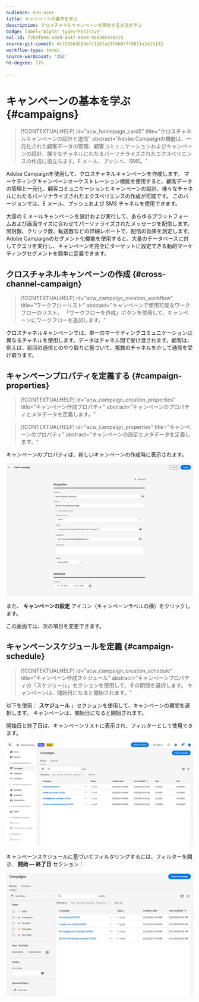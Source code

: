 ```yaml
---
audience: end-user
title: キャンペーンの基本を学ぶ
description: クロスチャネルキャンペーンを開始する方法を学ぶ
badge: label="Alpha" type="Positive"
exl-id: f2b9f8e6-5ded-4a47-89e9-96650cd78229
source-git-commit: dc7555bd593efc126fa29fbb87ff6811a1e1b132
workflow-type: tm+mt
source-wordcount: '353'
ht-degree: 17%

---
```


# キャンペーンの基本を学ぶ {#campaigns}

>[!CONTEXTUALHELP]
>id="acw_homepage_card5"
>title="クロスチャネルキャンペーンの設計と送信"
>abstract="Adobe Campaignの機能は、一元化された顧客データの管理、顧客コミュニケーションおよびキャンペーンの設計、様々なチャネルにわたるパーソナライズされたエクスペリエンスの作成に役立ちます。E メール、プッシュ、SMS。"

Adobe Campaignを使用して、クロスチャネルキャンペーンを作成します。 マーケティングキャンペーンオーケストレーション機能を使用すると、顧客データの管理と一元化、顧客コミュニケーションとキャンペーンの設計、様々なチャネルにわたるパーソナライズされたエクスペリエンスの作成が可能です。 このバージョンでは、E メール、プッシュおよび SMS チャネルを使用できます。

大量の E メールキャンペーンを設計および実行して、あらゆるプラットフォームおよび画面サイズに合わせてパーソナライズされたメッセージを配信します。
開封数、クリック数、転送数などの詳細レポートで、配信の効果を測定します。 Adobe Campaignのセグメント化機能を使用すると、大量のデータベースに対してクエリを実行し、キャンペーンを完全にターゲットに設定できる動的マーケティングセグメントを簡単に定義できます。

## クロスチャネルキャンペーンの作成 {#cross-channel-campaign}


>[!CONTEXTUALHELP]
>id="acw_campaign_creation_workflow"
>title="ワークフローリスト"
>abstract="キャンペーンで使用可能なワークフローのリスト。 「ワークフローを作成」ボタンを使用して、キャンペーンにワークフローを追加します。"

クロスチャネルキャンペーンでは、単一のマーケティングコミュニケーションは異なるチャネルを使用します。データはチャネル間で受け渡されます。顧客は、例えば、前回の通信とのやり取りに基づいて、複数のチャネルを介して通信を受け取ります。

## キャンペーンプロパティを定義する {#campaign-properties}

>[!CONTEXTUALHELP]
>id="acw_campaign_creation_properties"
>title="キャンペーン作成プロパティ"
>abstract="キャンペーンのプロパティとメタデータを定義します。"

>[!CONTEXTUALHELP]
>id="acw_campaign_properties"
>title="キャンペーンのプロパティ"
>abstract="キャンペーンの設定とメタデータを定義します。"

キャンペーンのプロパティは、新しいキャンペーンの作成時に表示されます。

![キャンペーンプロパティを定義する](assets/campaign-properties.png)

また、 **キャンペーンの設定** アイコン（キャンペーンラベルの横）をクリックします。

この画面では、次の項目を変更できます。



## キャンペーンスケジュールを定義 {#campaign-schedule}

>[!CONTEXTUALHELP]
>id="acw_campaign_creation_schedule"
>title="キャンペーン作成スケジュール"
>abstract="キャンペーンプロパティの「スケジュール」セクションを使用して、その期間を選択します。 キャンペーンは、開始日になると開始されます。"

以下を使用： **スケジュール** 」セクションを使用して、キャンペーンの期間を選択します。 キャンペーンは、開始日になると開始されます。

開始日と終了日は、キャンペーンリストに表示され、フィルターとして使用できます。

![キャンペーンリスト](assets/campaign-list.png)

キャンペーンスケジュールに基づいてフィルタリングするには、フィルターを開き、 **開始 — 終了日** セクション：

![キャンペーンリスト](assets/campaign-filter-on-dates.png)

